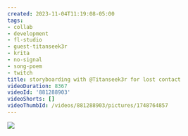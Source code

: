```yaml
---
created: 2023-11-04T11:19:08-05:00
tags:
- collab
- development
- fl-studio
- guest-titanseek3r
- krita
- no-signal
- song-poem
- twitch
title: storyboarding with @Titanseek3r for lost contact
videoDuration: 8367
videoId: '881288903'
videoShorts: []
videoThumbId: /videos/881288903/pictures/1748764857
---
```


![](20231104161908.jpg)
